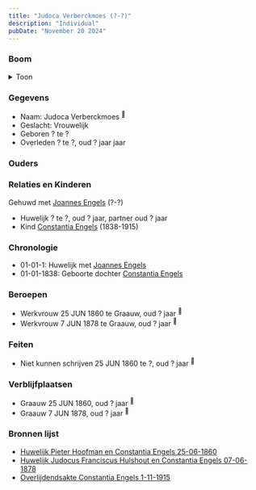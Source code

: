 ```yaml
---
title: "Judoca Verberckmoes (?-?)"
description: "Individual"
pubDate: "November 20 2024"
---
```


### Boom
<details><summary>Toon</summary>

![test](https://www.plantuml.com/plantuml/svg/hP8_Ry8m4CLtVueJ39sG4WBzWo90GKdL3cs7YXKvzZLOSMpaSueGuhlNXGXGbtRePhtdy-_TdUVakVDjendLocouumsKNDILiwsH2wkj0--ueM2XyMoj989GJcWydR7P-1qqs9Jew2IHHuVMxpR8hbuLcXF1dW50Pfr4zxvMeZP8bAODLsOwXOGT6Bk1joEA63kLz9vRQGM79Rh047LZaNh02PwYQ3WSmRcyNsHvaYU1iVzGgEK1qad9ozsgjDvhd4nX1hChZ-fMwnKtSYMS9Ifj2DDTEbpWbfkWGsugr5VS1A2V9yMuoFw7r-7IoHQbLARwDewq8egYkrleQrMj_Gwrjjj0F1Sih0ahD5xn7n6ZU0H_64bydzn3XfzXPURth36yl2uXVeZ7yEWuRxSXIBU6mQ2BohhvN8IkXK4NYx4v6Xd-t1S0)
</details>

### Gegevens
- Naam: Judoca Verberckmoes <sup><a href="../s00024/" style="text-decoration:none" title="Huwelijk Pieter Hoofman en Constantia Engels 25-06-1860">:link:</a></sup>
- Geslacht: Vrouwelijk
- Geboren ? te ? 
- Overleden ? te ?, oud ? jaar jaar 

### Ouders

### Relaties en Kinderen

Gehuwd met [Joannes Engels](../i00223/) (?-?) 
- Huwelijk ? te ?, oud ? jaar, partner oud ? jaar 
- Kind [Constantia Engels](../i00014/) (1838-1915)

### Chronologie
- 01-01-1: Huwelijk met [Joannes Engels](../i00223/)
- 01-01-1838: Geboorte dochter [Constantia Engels](../i00014/)

### Beroepen
- Werkvrouw 25 JUN 1860 te Graauw, oud ? jaar <sup><a href="../s00024/" style="text-decoration:none" title="Huwelijk Pieter Hoofman en Constantia Engels 25-06-1860">:link:</a></sup>
- Werkvrouw 7 JUN 1878 te Graauw, oud ? jaar <sup><a href="../s00377/" style="text-decoration:none" title="Huwelijk Judocus Franciscus Hulshout en Constantia Engels 07-06-1878">:link:</a></sup>

### Feiten
- Niet kunnen schrijven 25 JUN 1860 te ?, oud ? jaar <sup><a href="../s00024/" style="text-decoration:none" title="Huwelijk Pieter Hoofman en Constantia Engels 25-06-1860">:link:</a></sup>

### Verblijfplaatsen
- Graauw  25 JUN 1860, oud ? jaar  <sup><a href="../s00024/" style="text-decoration:none" title="Huwelijk Pieter Hoofman en Constantia Engels 25-06-1860">:link:</a></sup>
- Graauw  7 JUN 1878, oud ? jaar  <sup><a href="../s00377/" style="text-decoration:none" title="Huwelijk Judocus Franciscus Hulshout en Constantia Engels 07-06-1878">:link:</a></sup>

### Bronnen lijst
- [Huwelijk Pieter Hoofman en Constantia Engels 25-06-1860](../s00024/)
- [Huwelijk Judocus Franciscus Hulshout en Constantia Engels 07-06-1878](../s00377/)
- [Overlijdendsakte Constantia Engels 1-11-1915](../s00027/)